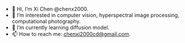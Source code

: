 - 👋 Hi, I’m Xi Chen @chenx2000.
- 👀 I’m interested in computer vision, hyperspectral image processing, computational photography.
- 🌱 I’m currently learning diffusion model.
- 📫 How to reach me: chenxi2000cd@gmail.com.


<!---
chenx2000/chenx2000 is a ✨ special ✨ repository because its `README.md` (this file) appears on your GitHub profile.
You can click the Preview link to take a look at your changes.
--->
